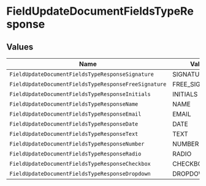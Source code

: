 # FieldUpdateDocumentFieldsTypeResponse


## Values

| Name                                                 | Value                                                |
| ---------------------------------------------------- | ---------------------------------------------------- |
| `FieldUpdateDocumentFieldsTypeResponseSignature`     | SIGNATURE                                            |
| `FieldUpdateDocumentFieldsTypeResponseFreeSignature` | FREE_SIGNATURE                                       |
| `FieldUpdateDocumentFieldsTypeResponseInitials`      | INITIALS                                             |
| `FieldUpdateDocumentFieldsTypeResponseName`          | NAME                                                 |
| `FieldUpdateDocumentFieldsTypeResponseEmail`         | EMAIL                                                |
| `FieldUpdateDocumentFieldsTypeResponseDate`          | DATE                                                 |
| `FieldUpdateDocumentFieldsTypeResponseText`          | TEXT                                                 |
| `FieldUpdateDocumentFieldsTypeResponseNumber`        | NUMBER                                               |
| `FieldUpdateDocumentFieldsTypeResponseRadio`         | RADIO                                                |
| `FieldUpdateDocumentFieldsTypeResponseCheckbox`      | CHECKBOX                                             |
| `FieldUpdateDocumentFieldsTypeResponseDropdown`      | DROPDOWN                                             |